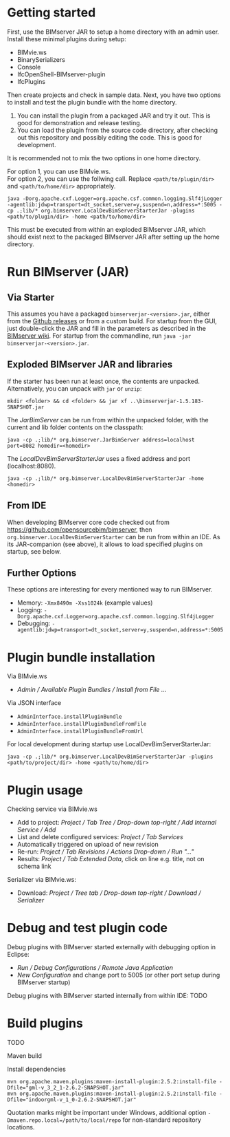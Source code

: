 Getting started
================

First, use the BIMserver JAR to setup a home directory with an admin user. Install these minimal plugins during setup:

- BIMvie.ws
- BinarySerializers
- Console
- IfcOpenShell-BIMserver-plugin
- IfcPlugins 

Then create projects and check in sample data.
Next, you have two options to install and test the plugin bundle with the home directory.

1. You can install the plugin from a packaged JAR and try it out. This is good for demonstration and release testing.
2. You can load the plugin from the source code directory, after checking out this repository and possibly editing the code. This is good for development.

It is recommended not to mix the two options in one home directory.

For option 1, you can use BIMvie.ws.  
For option 2, you can use the follwing call.
Replace `<path/to/plugin/dir>` and `<path/to/home/dir>` appropriately. 

~~~
java -Dorg.apache.cxf.Logger=org.apache.csf.common.logging.Slf4jLogger  -agentlib:jdwp=transport=dt_socket,server=y,suspend=n,address=*:5005 -cp .;lib/* org.bimserver.LocalDevBimServerStarterJar -plugins <path/to/plugin/dir> -home <path/to/home/dir>
~~~

This must be executed from within an exploded BIMserver JAR, which should exist next to the packaged BIMserver JAR after setting up the home directory.


Run BIMserver (JAR)
===================

Via Starter
----------------
This assumes you have a packaged `bimserverjar-<version>.jar`, either from the [Github releases](https://github.com/opensourceBIM/BIMserver/releases) or from a custom build.
For startup from the GUI, just double-click the JAR and fill in the parameters as described in the [BIMserver wiki](https://github.com/opensourceBIM/BIMserver/wiki/JAR-Starter).
For startup from the commandline, run `java -jar bimserverjar-<version>.jar`.

Exploded BIMserver JAR and libraries 
-----------------------
If the starter has been run at least once, the contents are unpacked.
Alternatively, you can unpack with `jar` or `unzip`:

~~~
mkdir <folder> && cd <folder> && jar xf ..\bimserverjar-1.5.183-SNAPSHOT.jar
~~~

The _JarBimServer_ can be run from within the unpacked folder, with the current and lib folder contents on the classpath:

~~~
java -cp .;lib/* org.bimserver.JarBimServer address=localhost port=8082 homedir=<homedir>
~~~

The _LocalDevBimServerStarterJar_ uses a fixed address and port (localhost:8080).

~~~
java -cp .;lib/* org.bimserver.LocalDevBimServerStarterJar -home <homedir>
~~~


From IDE
-------------------------
When developing BIMserver core code checked out from <https://github.com/opensourcebim/bimserver>, then `org.bimserver.LocalDevBimServerStarter` can be run from within an IDE. As its JAR-companion (see above), it allows to load specified plugins on startup, see below.     


Further Options
-------

These options are interesting for every mentioned way to run BIMserver.

* Memory: `-Xmx8490m -Xss1024k` (example values)
* Logging: `-Dorg.apache.cxf.Logger=org.apache.csf.common.logging.Slf4jLogger`
* Debugging: `-agentlib:jdwp=transport=dt_socket,server=y,suspend=n,address=*:5005`



Plugin bundle installation
===================================

Via BIMvie.ws

* _Admin / Available Plugin Bundles / Install from File ..._

Via JSON interface

* `AdminInterface.installPluginBundle`
* `AdminInterface.installPluginBundleFromFile`
* `AdminInterface.installPluginBundleFromUrl`

For local development during startup use LocalDevBimServerStarterJar:

~~~
java -cp .;lib/* org.bimserver.LocalDevBimServerStarterJar -plugins <path/to/project/dir> -home <path/to/home/dir>
~~~


Plugin usage
================

Checking service via BIMvie.ws

* Add to project: _Project / Tab Tree / Drop-down top-right / Add Internal Service / Add_
* List and delete configured services: _Project / Tab Services_
* Automatically triggered on upload of new revision
* Re-run: _Project / Tab Revisions / Actions Drop-down / Run "..."_
* Results: _Project / Tab Extended Data_, click on line e.g. title, not on schema link

Serializer via BIMvie.ws:

* Download: _Project / Tree tab / Drop-down top-right / Download / Serializer_


Debug and test plugin code
===================

Debug plugins with BIMserver started externally with debugging option in Eclipse:

* _Run / Debug Configurations / Remote Java Application_
* _New Configuration_ and change port to 5005 (or other port setup during BIMserver startup)

Debug plugins with BIMserver started internally from within IDE: TODO



Build plugins
=================

TODO

Maven build

Install dependencies

~~~
mvn org.apache.maven.plugins:maven-install-plugin:2.5.2:install-file -Dfile="gml-v_3_2_1-2.6.2-SNAPSHOT.jar"
mvn org.apache.maven.plugins:maven-install-plugin:2.5.2:install-file -Dfile="indoorgml-v_1_0-2.6.2-SNAPSHOT.jar"
~~~

Quotation marks might be important under Windows,
additional option `-Dmaven.repo.local=/path/to/local/repo` for non-standard repository locations.


